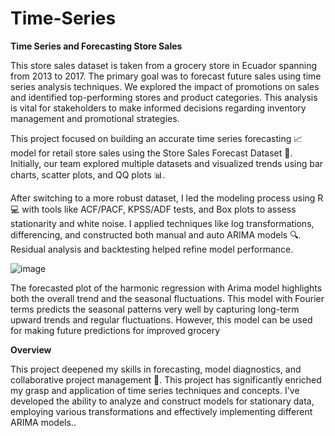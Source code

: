 # Time-Series

**Time Series and Forecasting Store Sales**

This store sales dataset is taken from a grocery store in Ecuador spanning from 2013 to 2017. The primary goal was  to forecast future sales using time series analysis techniques. We explored the impact of promotions on sales and identified top-performing stores and product categories. This analysis is vital for stakeholders to make informed decisions regarding inventory management and promotional strategies.

This project focused on building an accurate time series forecasting 📈 model for retail store sales using the Store Sales Forecast Dataset 🛒. Initially, our team explored multiple datasets and visualized trends using bar charts, scatter plots, and QQ plots 📊. 

After switching to a more robust dataset, I led the modeling process using R 💻 with tools like ACF/PACF, KPSS/ADF tests, and Box plots to assess stationarity and white noise. I applied techniques like log transformations, differencing, and constructed both manual and auto ARIMA models 🔍. Residual analysis and backtesting helped refine model performance. 

![image]()

The forecasted plot of the harmonic regression with Arima  model highlights both the overall trend and the seasonal  fluctuations. This model with Fourier terms predicts the 
 seasonal patterns very well by capturing long-term upward  trends and regular fluctuations. However, this model can be  used for making future predictions for improved grocery



**Overview**

This project deepened my skills in forecasting, model diagnostics, and collaborative project management 🤝.  This project has significantly enriched my grasp and application of time series techniques and concepts. I've developed the ability to analyze and construct models for stationary data, employing various transformations and effectively implementing different ARIMA models..
